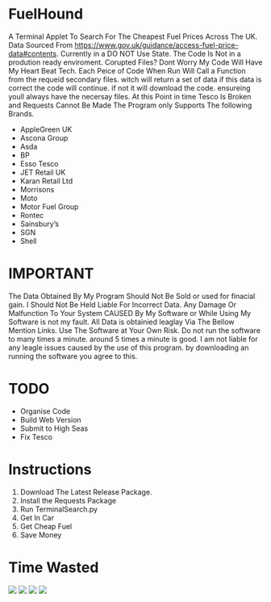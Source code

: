 # FuelHound
A Terminal Applet To Search For The Cheapest Fuel Prices Across The UK. Data Sourced From https://www.gov.uk/guidance/access-fuel-price-data#contents. Currently in a DO NOT Use State. The Code Is Not in a prodution ready enviroment. 
Corupted Files?
Dont Worry My Code Will Have My Heart Beat Tech. Each Peice of Code When Run Will Call a Function from the requeid secondary files. witch will return a set of data if this data is correct the code will continue. if not it will download the code. ensureing youll always have the necersay files. At this Point in time Tesco Is Broken and Requests Cannot Be Made The Program only Supports The following Brands.

 - AppleGreen UK
 - Ascona Group
 - Asda
 - BP
 - Esso Tesco
 - JET Retail UK
 - Karan Retail Ltd
 - Morrisons
 - Moto
 - Motor Fuel Group
 - Rontec
 - Sainsbury’s
 - SGN
 - Shell


# IMPORTANT

The Data Obtained By My Program Should Not Be Sold or used for finacial gain. I Should Not Be Held Liable For Incorrect Data. Any Damage Or Malfunction To Your System CAUSED By My Software or While Using My Software is not my fault. All Data is obtainied leaglay Via The Bellow Mention Links. Use The Software at Your Own Risk. Do not run the software to many times a minute. around 5 times a minute is good. I am not liable for any leagle issues caused by the use of this program. by downloading an running the software you agree to this.

# TODO
 - Organise Code
 - Build Web Version
 - Submit to High Seas
 - Fix Tesco
# Instructions

1. Download The Latest Release Package.
2. Install the Requests Package
3. Run TerminalSearch.py
4. Get In Car
5. Get Cheap Fuel
6. Save Money

# Time Wasted
 <img src="https://img.shields.io/endpoint?url=https://waka.hackclub.com/api/compat/shields/v1/U088V2C21AB/interval:all_time&label=All%20time&color=blue">
 <img src="https://waka.hackclub.com/api/badge/U088V2C21AB/U088V2C21AB/interval:30_days?label=last%2030d">
 <img src="https://waka.hackclub.com/api/badge/U088V2C21AB/interval:today?label=today">
 <img src="https://github-readme-stats.vercel.app/api/wakatime?username=U088V2C21AB&api_domain=waka.hackclub.com&bg_color=1A202C&title_color=2F855A&icon_color=2F855A&text_color=ffffff&custom_title=Wakapi%20Week%20Stats&layout=compact">
